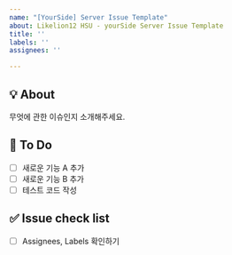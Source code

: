```yaml
---
name: "[YourSide] Server Issue Template"
about: Likelion12 HSU - yourSide Server Issue Template
title: ''
labels: ''
assignees: ''

---
```


## 💡 About

무엇에 관한 이슈인지 소개해주세요.

## 📝 To Do

- [ ] 새로운 기능 A 추가
- [ ] 새로운 기능 B 추가
- [ ] 테스트 코드 작성

## ✅ Issue check list

- [ ] Assignees, Labels 확인하기
